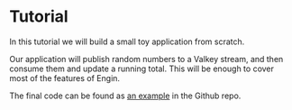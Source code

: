 # Tutorial

In this tutorial we will build a small toy application from scratch.

Our application will publish random numbers to a Valkey stream, and then consume them and
update a running total. This will be enough to cover most of the features of Engin.

The final code can be found as
[an example](https://github.com/invokermain/engin/tree/main/examples/tutorial) in the Github
repo.
